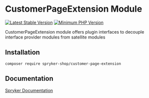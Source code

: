 # CustomerPageExtension Module
[![Latest Stable Version](https://poser.pugx.org/spryker-shop/customer-page-extension/v/stable.svg)](https://packagist.org/packages/spryker-shop/customer-page-extension)
[![Minimum PHP Version](https://img.shields.io/badge/php-%3E%3D%207.3-8892BF.svg)](https://php.net/)

CustomerPageExtension module offers plugin interfaces to decouple interface provider modules from satellite modules

## Installation

```
composer require spryker-shop/customer-page-extension
```

## Documentation

[Spryker Documentation](https://academy.spryker.com/developing_with_spryker/module_guide/modules.html)
